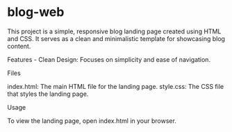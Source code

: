 # blog-web

This project is a simple, responsive blog landing page created using HTML and CSS. It serves as a clean and minimalistic template for showcasing blog content.

Features - Clean Design: Focuses on simplicity and ease of navigation.

Files

index.html: The main HTML file for the landing page.
style.css: The CSS file that styles the landing page.

Usage

To view the landing page, open index.html in your browser.
